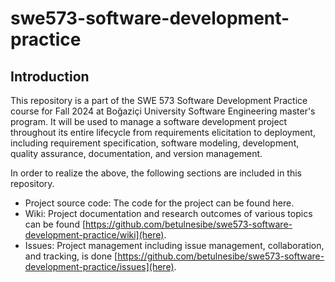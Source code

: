 # swe573-software-development-practice

## Introduction
This repository is a part of the SWE 573 Software Development Practice course for Fall 2024 at Boğaziçi University Software Engineering master's program. It will be used to manage a software development project throughout its entire lifecycle from requirements elicitation to deployment, including requirement specification, software modeling, development, quality assurance, documentation, and version management.

In order to realize the above, the following sections are included in this repository.
- Project source code: The code for the project can be found here.
- Wiki: Project documentation and research outcomes of various topics can be found [https://github.com/betulnesibe/swe573-software-development-practice/wiki](here).
- Issues: Project management including issue management, collaboration, and tracking, is done [https://github.com/betulnesibe/swe573-software-development-practice/issues](here).  

